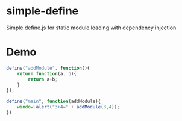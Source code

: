 simple-define
=============

Simple define.js for static module loading with dependency injection

Demo
=============

```javascript
define("addModule", function(){
	return function(a, b){
		return a+b;
	}
});

define("main", function(addModule){
	window.alert("3+4=" + addModule(3,4));
})
```
